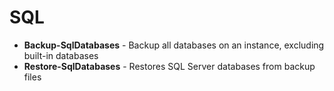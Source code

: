 # SQL

* **Backup-SqlDatabases** - Backup all databases on an instance, excluding built-in databases
* **Restore-SqlDatabases** - Restores SQL Server databases from backup files
